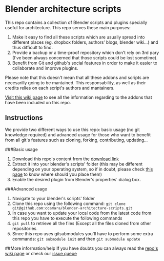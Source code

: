 Blender architecture scripts
============================

This repo contains a collection of Blender scripts and plugins specially useful for architecture. 
This repo serves these main purposes:

1. Make it easy to find all these scripts which are usually spread into different places (eg. dropbox folders, authors' blogs, blender wiki...) and thus difficult to find.
2. Provide a backup or a time-proof repository which don't rely on 3rd pary (I've been always concerned that those scripts could be lost sometime).
3. Benefit from Git and github's social features in order to make it easier to collaborate and improve plugins.


Please note that this doesn't mean that all these addons and scripts are necesarilly going to be mantained. This responsability, as well as their credits relies on each script's authors and mantainers.

[Visit this wiki page](https://github.com/ccamara/blender-architecture-scripts/wiki/List-of-available-addons) to see all the information regarding to the addons that have been included on this repo.

## Instructions

We provide two different ways to use this repo: basic usage (no git knowledge required) and advanced usage for those who want to benefit from all git's features such as cloning, forking, contributing, updating...

###Basic usage

1. Download this repo's content from the [download link](https://github.com/ccamara/blender-architecture-scripts/archive/master.zip)
2. Extract it into your blender's scripts' folder (this may be different depending on your operating system, so if in doubt, please check [this page](http://wiki.blender.org/index.php/Doc:2.6/Manual/Extensions/Python/Add-Ons) to know where should you place them)
3. Enable the desired plugin from Blender's properties' dialog box.

###Advanced usage

1. Navigate to your blender's scripts' folder
2. Clone this repo using the following command: ```git clone git@github.com:ccamara/blender-architecture-scripts.git```
3. In case you want to update your local code from the latest code from this repo you have to execute the following commands 
4. `git pull` to retrieve all the files (Except all the files cloned from other repositories.
4. Since this repo uses gitsubmodules you'll have to perform some extra commands: `git submodule init` and then `git submodule update`

##More information/help
If you have doubts you can always read the [repo's wiki page](https://github.com/ccamara/blender-architecture-scripts/wiki) or check our [issue queue](https://github.com/ccamara/blender-architecture-scripts/issues)
